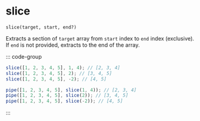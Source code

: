 # slice

`slice(target, start, end?)`

Extracts a section of `target` array from `start` index to `end` index (exclusive). If `end` is not provided, extracts to the end of the array.

::: code-group

```ts [data-first]
slice([1, 2, 3, 4, 5], 1, 4); // [2, 3, 4]
slice([1, 2, 3, 4, 5], 2); // [3, 4, 5]
slice([1, 2, 3, 4, 5], -2); // [4, 5]
```

```ts [data-last]
pipe([1, 2, 3, 4, 5], slice(1, 4)); // [2, 3, 4]
pipe([1, 2, 3, 4, 5], slice(2)); // [3, 4, 5]
pipe([1, 2, 3, 4, 5], slice(-2)); // [4, 5]
```

:::
